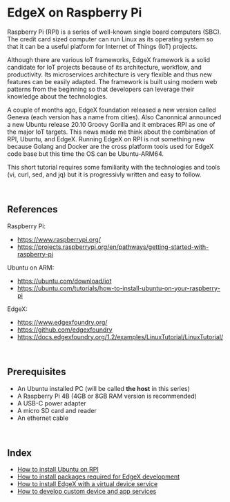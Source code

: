# EdgeX on Raspberry Pi

Raspberry Pi (RPI) is a series of well-known single board computers (SBC). The credit card sized computer can run Linux as its operating system so that it can be a useful platform for Internet of Things (IoT) projects. 

Although there are various IoT frameworks, EdgeX framework is a solid candidate for IoT projects because of its architecture, workflow, and productivity. Its microservices architecture is very flexible and thus new features can be easily adapted. The framework is built using modern web patterns from the beginning so that developers can leverage their knowledge about the technologies. 

A couple of months ago, EdgeX foundation released a new version called Geneva (each version has a name from cities). Also Canonnical announced a new Ubuntu release 20.10 Groovy Gorilla and it embraces RPI as one of the major IoT targets. This news made me think about the combination of RPI, Ubuntu, and EdgeX. Running EdgeX on RPI is not something new because Golang and Docker are the cross platform tools used for EdgeX code base but this time the OS can be Ubuntu-ARM64.

This short tutorial requires some familiarity with the technologies and tools (vi, curl, sed, and jq) but it is progressivly written and easy to follow.

<br/>

## References

Raspberry Pi:
- https://www.raspberrypi.org/
- https://projects.raspberrypi.org/en/pathways/getting-started-with-raspberry-pi

Ubuntu on ARM:
- https://ubuntu.com/download/iot
- https://ubuntu.com/tutorials/how-to-install-ubuntu-on-your-raspberry-pi

EdgeX: 
- https://www.edgexfoundry.org/
- https://github.com/edgexfoundry
- https://docs.edgexfoundry.org/1.2/examples/LinuxTutorial/LinuxTutorial/

<br/>

## Prerequisites

- An Ubuntu installed PC (will be called **the host** in this series)
- A Raspberry Pi 4B (4GB or 8GB RAM version is recommended)
- A USB-C power adapter
- A micro SD card and reader
- An ethernet cable

<br/>

## Index

- [How to install Ubuntu on RPI](10_install_ubuntu.md)
- [How to install packages required for EdgeX development](20_install_packages.md)
- [How to install EdgeX with a virtual device service](30_install_edgex.md)
- [How to develop custom device and app services](40_custom_services.md)

